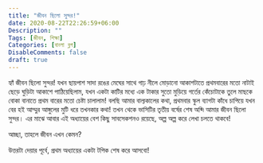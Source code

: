 ```yaml
---
title: "জীবন ছিলো সুন্দর!"
date: 2020-08-22T22:26:59+06:00
Description: ""
Tags: [জীবন, শিক্ষা]
Categories: [বাংলা ব্লগ]
DisableComments: false
draft: true
---
```


হ্যাঁ জীবন ছিলো সুন্দর! যখন ছায়পাশ সাদা রঙের মেঘের সাথে গাঢ় নীলে মোড়ানো আকাশটাতে প্রথমবারের মতো নাটাই ছেড়ে ঘুড়িটা আকাশে পাঠিয়েছিলাম, যখন একটা কাটির মধ্যে এক টাকার সুতো মুড়িয়ে গর্তের কেঁচোটাকে তুলে মাছকে বোকা বানাতে প্রথম বারের মতো চেষ্টা চালালাম! বলছি আমার বাল্যকালের কথা, প্রথমবার স্কুল ব্যাগটা কাঁধে চাপিয়ে যখন বের হই আম্মুর আঙ্গুলের মুটি ধরে তখনকার কথা! তখন থেকে ভাসিটির তৃতীয় বর্ষের শেষ অব্দি আমার জীবন ছিলো সুন্দর। এর মাঝে আবার এই অধ্যায়ের বেশ কিছু সাবসেকশনও রয়েছে, অল্প অল্প করে লেখা চলতে থাকবে!    

আচ্ছা, তাহলে জীবন এখন কেমন?

উত্তরটা দেয়ার পূর্বে, প্রথম অধ্যায়ের একটা টপিক শেষ করে আসবো!     